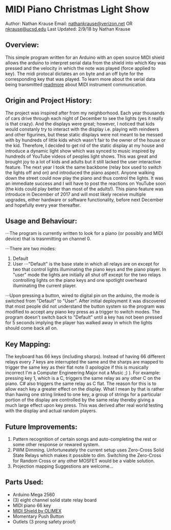                               
# MIDI Piano Christmas Light Show

Author: Nathan Krause
Email: nathankrause@verizon.net OR nkrause@ucsd.edu
Last Updated: 2/9/18 by Nathan Krause

## Overview:
  This simple program written for an Arduino with an open source MIDI shield
  allows the arduino to interpret serial data from the shield into which Key was
  pressed and the velocity in which the note was played (force applied to key).
  The midi protocal dictates an on byte and an off byte for the corresponding
  key that was played. To learn more about the serial data being transmitted
  [readmore](http://www.indiana.edu/~emusic/etext/MIDI/chapter3_MIDI4.shtml)
  about MIDI instrument communication.

## Origin and Project History:
  The project was inspired after from my neighborhood. Each year thousands of
  cars drive through each night of December to see the lights (yes it really is
  that crazy). And the displays were great; however, I noticed that kids would
  constanly try to interact with the display i.e. playing with reindeers and
  other figurines, but these static displays were not meant to be messed with by
  hundreds of little kids which wasn't fair to the owner of the house or the
  kid. Therefore, I decided to get rid of the static display at my house and
  introduce a dynamic light show which was synced to music inspired by hundreds
  of YouTube videos of peoples light shows. This was great and brought joy to a
  lot of kids and adults but it still lacked the user interactive feature. The
  next year I took the same backbone (relay box used to switch the lights off
  and on) and introduced the piano aspect. Anyone walking down the street could
  now play the piano and thus control the lights. It was an immediate success
  and I will have to post the reactions on YouTube soon (the kids could play
  better than most of the adults!). This piano feature was introduce in December
  of 2017 and will most likely receive multiple upgrades, either hardware or
  software functionality, before next December and hopefully every year
  thereafter. 



## Usage and Behaviour:
⋅⋅⋅The program is currently written to look for a piano (or possibly and MIDI
      device) that is trasnmitting on channel 0. 
  
⋅⋅⋅There are two modes:
   1) Default
   2) User
⋅⋅⋅"Default" is the base state in which all relays are on except for two that
  control lights illuminating the piano keys and the piano player. 
  In "user" mode the lights are initially all shut off except for the two relays
  controlling lights on the piano keys and one spotlight overheard illuminating 
  the current player. 
  
⋅⋅⋅Upon pressing a button, wired to digital pin on the arduino, the mode is
  switched from "Default" to "User". After initial deployment it
  was discovered that most people did not understand the button system so the 
  program was modified to accept any piano key press as a trigger to switch
  modes. The program doesn't switch back to "Default" until a key has not been
  pressed for 5 seconds implying the player has walked away in which the lights
  should come back all on.



## Key Mapping:
  The keyboard has 66 keys (including sharps). Instead of having 66 different
  relays every 7 keys are interrupted the same and the sharps are mapped to
  trigger the same key as their flat note (I apologize if this is musically
  incorrect I'm a Computer Engineering Major not a Music ;) ). For example:
  pressing key 1, which is a C, triggers the same relay as any other C on the
  piano. C# also triggers the same relay as C flat. The reason for this is to
  allow each key a greater effect on the display. What I mean by that is rather
  than having one string linked to one key, a group of strings for a particular
  portion of the display are controlled by the same relay thereby giving a much
  large effect upon key press. This was derived after real world testing with
  the display and actual random players. 


## Future Improvements:
  1) Pattern recognition of certain songs and auto-completing the rest or some
     other response or rewared system.
  2) PWM Dimming. Unfortuneately the current setup uses Zero-Cross Solid State
     Relays which makes it possible to dim. Switching the Zero-Cross for Random
     Cross or any other MOSFET would be a viable solution.
  3) Projection mapping
     Suggestions are welcome...

## Parts Used:
* Arduino Mega 2560
* (3) eight channel solid state relay board
* MIDI piano 66 key
* [MIDI Shield by OLIMEX](http://www.indiana.edu/~emusic/etext/MIDI/chapter3_MIDI4.shtml)
* Momentary Push Button
* Outlets (3 prong safety proof)


